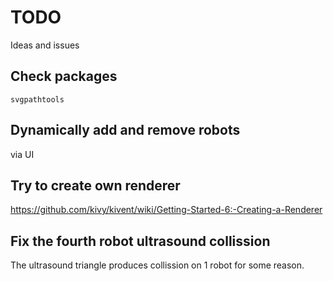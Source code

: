 # TODO

Ideas and issues

## Check packages
```
svgpathtools
```

## Dynamically add and remove robots
via UI

## Try to create own renderer
https://github.com/kivy/kivent/wiki/Getting-Started-6:-Creating-a-Renderer

## Fix the fourth robot ultrasound collission
The ultrasound triangle produces collission on 1 robot for some reason.
